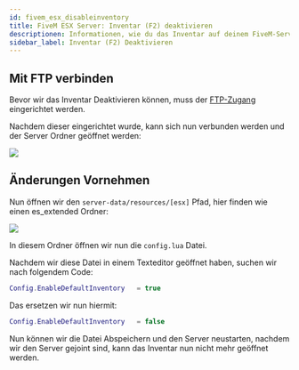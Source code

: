 ```yaml
---
id: fivem_esx_disableinventory
title: FiveM ESX Server: Inventar (F2) deaktivieren
descriptionen: Informationen, wie du das Inventar auf deinem FiveM-Server mit ESX von ZAP-Hosting deaktivieren kannst - ZAP-Hosting.com Dokumentationen
sidebar_label: Inventar (F2) Deaktivieren
---
```


## Mit FTP verbinden

Bevor wir das Inventar Deaktivieren können, muss der [FTP-Zugang](gameserver_ftpaccess.md) eingerichtet werden.

Nachdem dieser eingerichtet wurde, kann sich nun verbunden werden und der Server Ordner geöffnet werden:

![](https://screensaver01.zap-hosting.com/index.php/s/REzpxtQXT4RKfCb/preview)


## Änderungen Vornehmen

Nun öffnen wir den `server-data/resources/[esx]` Pfad, hier finden wie einen es_extended Ordner:

![](https://screensaver01.zap-hosting.com/index.php/s/w4y7sPz5NmDD2Jw/preview)

In diesem Ordner öffnen wir nun die `config.lua` Datei.

Nachdem wir diese Datei in einem Texteditor geöffnet haben, suchen wir nach folgendem Code:

```Lua
Config.EnableDefaultInventory   = true
```

Das ersetzen wir nun hiermit:

```Lua
Config.EnableDefaultInventory   = false
```


Nun können wir die Datei Abspeichern und den Server neustarten, nachdem wir den Server gejoint sind, kann das Inventar nun nicht mehr geöffnet werden.
